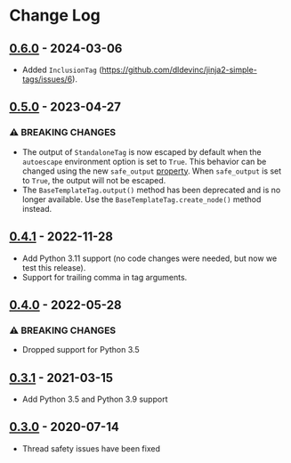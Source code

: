 # Change Log

## [0.6.0](https://github.com/dldevinc/jinja2-simple-tags/tree/v0.6.0) - 2024-03-06

-   Added `InclusionTag` (https://github.com/dldevinc/jinja2-simple-tags/issues/6).

## [0.5.0](https://github.com/dldevinc/jinja2-simple-tags/tree/v0.5.0) - 2023-04-27

### ⚠ BREAKING CHANGES

-   The output of `StandaloneTag` is now escaped by default when the `autoescape` 
    environment option is set to `True`. This behavior can be changed using the new 
    `safe_output` [property](README.md#Escaping). When `safe_output` is set to `True`, 
    the output will not be escaped.
-   The `BaseTemplateTag.output()` method has been deprecated and is no longer available.
    Use the `BaseTemplateTag.create_node()` method instead.

## [0.4.1](https://github.com/dldevinc/jinja2-simple-tags/tree/v0.4.1) - 2022-11-28

-   Add Python 3.11 support (no code changes were needed, but now we test this release).
-   Support for trailing comma in tag arguments.

## [0.4.0](https://github.com/dldevinc/jinja2-simple-tags/tree/v0.4.0) - 2022-05-28

### ⚠ BREAKING CHANGES

-   Dropped support for Python 3.5

## [0.3.1](https://github.com/dldevinc/jinja2-simple-tags/tree/v0.3.1) - 2021-03-15

-   Add Python 3.5 and Python 3.9 support

## [0.3.0](https://github.com/dldevinc/jinja2-simple-tags/tree/v0.3.0) - 2020-07-14

-   Thread safety issues have been fixed
